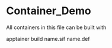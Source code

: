 # Container_Demo

All containers in this file can be built with

apptainer build name.sif name.def


